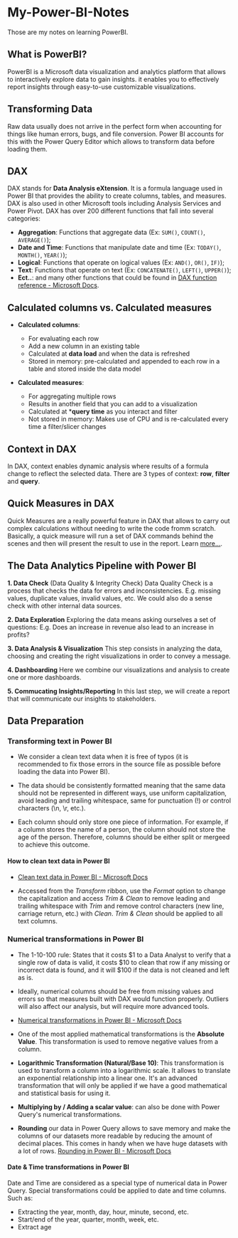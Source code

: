 # My-Power-BI-Notes
Those are my notes on learning PowerBI.

## What is PowerBI?
PowerBI is a Microsoft data visualization and analytics platform that allows to interactively explore data to gain insights.
it enables you to effectively report insights through easy-to-use customizable visualizations.

## Transforming Data
Raw data usually does not arrive in the perfect form when accounting for things like human errors, bugs, and file conversion. Power BI accounts for this with the Power Query Editor which allows to transform data before loading them.

## DAX
DAX stands for **Data Analysis eXtension**. It is a formula language used in Power BI that provides the ability to create columns, tables, and measures.
DAX is also used in other Microsoft tools including Analysis Services and Power Pivot.
DAX has over 200 different functions that fall into several categories:
- **Aggregation**: Functions that aggregate data (Ex: `SUM()`, `COUNT()`, `AVERAGE()`);
- **Date and Time**: Functions that manipulate date and time (Ex: `TODAY()`, `MONTH()`, `YEAR()`);
- **Logical**: Functions that operate on logical values (Ex: `AND()`, `OR()`, `IF)`);
- **Text**: Functions that operate on text (Ex: `CONCATENATE()`, `LEFT()`, `UPPER()`);
- **Ect..**: and many other functions that could be found in [DAX function reference - Microsoft Docs](https://docs.microsoft.com/en-us/dax/dax-function-reference).

## Calculated columns vs. Calculated measures
* **Calculated columns**:
  - For evaluating each row
  - Add a new column in an existing table
  - Calculated at **data load** and when the data is refreshed
  - Stored in memory: pre-calculated and appended to each row in a table and stored inside the data model

* **Calculated measures**:
  - For aggregating multiple rows
  - Results in another field that you can add to a visualization
  - Calculated at ***query time** as you interact and filter
  - Not stored in memory: Makes use of CPU and is re-calculated every time a filter/slicer changes

## Context in DAX 
In DAX, context enables dynamic analysis where results of a formula change to reflect the selected data.
There are 3 types of context: **row**, **filter** and **query**.

## Quick Measures in DAX
Quick Measures are a really powerful feature in DAX that allows to carry out complex calculations without needing to write the code fromm scratch. Basically, a quick measure will run a set of DAX commands behind the scenes and then will present the result to use in the report. Learn [more...](https://docs.microsoft.com/en-us/power-bi/transform-model/desktop-quick-measures).

## The Data Analytics Pipeline with Power BI
  **1. Data Check** (Data Quality & Integrity Check)
    Data Quality Check is a process that checks the data for errors and inconsistencies.
    E.g. missing values, duplicate values, invalid values, etc.
    We could also do a sense check with other internal data sources.

  **2. Data Exploration** 
    Exploring the data means asking ourselves a set of questions:
    E.g. Does an increase in revenue also lead to an increase in profits?

  **3. Data Analysis & Visualization** 
    This step consists in analyzing the data, choosing and creating the right visualizations in order to convey a message.

  **4. Dashboarding**
    Here we combine our visualizations and analysis to create one or more dashboards.
  
  **5. Commucating Insights/Reporting**
    In this last step, we will create a report that will communicate our insights to stakeholders.

## Data Preparation

### Transforming text in Power BI
 * We consider a clean text data when it is free of typos (it is recommended to fix those errors in the source file as possible before loading the data into Power BI). 

 * The data should be consistently formatted meaning that the same data should not be represented in different ways, use uniform capitalization, avoid leading and trailing whitespace, same for punctuation (!) or control characters (\n, \r, etc.).

 * Each column should only store one piece of information. For example, if a column stores the name of a person, the column should not store the age of the person. Therefore, columns should be either split or mergeed to achieve this outcome.

#### How to clean text data in Power BI
* [Clean text data in Power BI - Microsoft Docs](https://docs.microsoft.com/en-us/power-bi/data-preparation/clean-text-data-in-power-bi)

* Accessed from the *Transform* ribbon, use the *Format* option to change the capitalization and access *Trim & Clean* to remove leading and trailing whitespace with *Trim* and remove control characters (new line, carriage return, etc.) with *Clean*. *Trim & Clean* should be applied to all text columns.

### Numerical transformations in Power BI

* The 1-10-100 rule: States that it costs $1 to a Data Analyst to verify that a single row of data is valid, it costs $10 to clean that row if any missing or incorrect data is found, and it will $100 if the data is not cleaned and left as is.

* Ideally, numerical columns should be free from missing values and errors so that measures built with DAX would function properly. Outliers will also affect our analysis, but will require more advanced tools.

* [Numerical transformations in Power BI - Microsoft Docs](https://docs.microsoft.com/en-us/power-bi/data-preparation/numerical-transformations-in-power-bi)

* One of the most applied mathematical transformations is the **Absolute Value**. This transformation is used to remove negative values from a column.

* **Logarithmic Transformation (Natural/Base 10)**: This transformation is used to transform a column into a logarithmic scale. It allows to translate an exponential relationship into a linear one. It's an advanced transformation that will only be applied if we have a good mathematical and statistical basis for using it.

* **Multiplying by / Adding a scalar value**: can also be done with Power Query's numerical transformations.

* **Rounding** our data in Power Query allows to save memory and make the columns of our datasets more readable by reducing the amount of decimal places. This comes in handy when we have huge datasets with a lot of rows.
[Rounding in Power BI - Microsoft Docs](https://docs.microsoft.com/en-us/power-bi/data-preparation/rounding-in-power-bi)

#### Date & Time transformations in Power BI
Date and Time are considered as a special type of numerical data in Power Query.
Special transformations could be applied to date and time columns. Such as:
- Extracting the year, month, day, hour, minute, second, etc.
- Start/end of the year, quarter, month, week, etc.
- Extract age 



